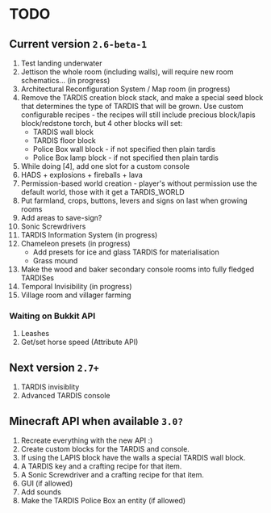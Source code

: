 # TODO

## Current version `2.6-beta-1`
1. Test landing underwater
2. Jettison the whole room (including walls), will require new room schematics... (in progress)
3. Architectural Reconfiguration System / Map room (in progress)
4. Remove the TARDIS creation block stack, and make a special seed block that determines the type of TARDIS that will be grown. Use custom configurable recipes - the recipes will still include precious block/lapis block/redstone torch, but 4 other blocks will set:
    * TARDIS wall block
    * TARDIS floor block
    * Police Box wall block - if not specified then plain tardis
    * Police Box lamp block - if not specified then plain tardis
4. While doing [4], add one slot for a custom console
5. HADS + explosions + fireballs + lava
6. Permission-based world creation - player's without permission use the default world, those with it get a TARDIS_WORLD
7. Put farmland, crops, buttons, levers and signs on last when growing rooms
8. Add areas to save-sign?
9. Sonic Screwdrivers
10. TARDIS Information System (in progress)
11. Chameleon presets (in progress)
    * Add presets for ice and glass TARDIS for materialisation
    * Grass mound
12. Make the wood and baker secondary console rooms into fully fledged TARDISes
13. Temporal Invisibility (in progress)
14. Village room and villager farming

### Waiting on Bukkit API
1. Leashes
2. Get/set horse speed (Attribute API)

## Next version `2.7+`
1. TARDIS invisiblity
2. Advanced TARDIS console

## Minecraft API when available `3.0?`
1. Recreate everything with the new API :)
2. Create custom blocks for the TARDIS and console.
3. If using the LAPIS block have the walls a special TARDIS wall block.
4. A TARDIS key and a crafting recipe for that item.
5. A Sonic Screwdriver and a crafting recipe for that item.
6. GUI (if allowed)
7. Add sounds
8. Make the TARDIS Police Box an entity (if allowed)
